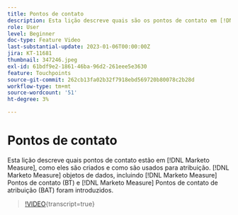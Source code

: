 ```yaml
---
title: Pontos de contato
description: Esta lição descreve quais são os pontos de contato em [!DNL Marketo Measure], how they are created, and how they are used for attribution. [!DNL Marketo Measure] objetos de dados, incluindo [!DNL Marketo Measure] Pontos de contato (BT) e [!DNL Marketo Measure] Pontos de contato de atribuição (BAT) introduzidos.
role: User
level: Beginner
doc-type: Feature Video
last-substantial-update: 2023-01-06T00:00:00Z
jira: KT-11681
thumbnail: 347246.jpeg
exl-id: 61bdf9e2-1861-46ba-96d2-261eee5e3630
feature: Touchpoints
source-git-commit: 262cb13fa02b32f7918ebd569720b80078c2b28d
workflow-type: tm+mt
source-wordcount: '51'
ht-degree: 3%

---
```


# Pontos de contato

Esta lição descreve quais pontos de contato estão em [!DNL Marketo Measure], como eles são criados e como são usados para atribuição. [!DNL Marketo Measure] objetos de dados, incluindo [!DNL Marketo Measure] Pontos de contato (BT) e [!DNL Marketo Measure] Pontos de contato de atribuição (BAT) foram introduzidos.

>[!VIDEO](https://video.tv.adobe.com/v/347246/?learn=on){transcript=true}
